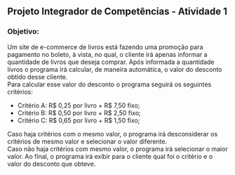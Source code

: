 ## **Projeto Integrador de Competências - Atividade 1**</br>

### **Objetivo:**</br>

Um site de e-commerce de livros está fazendo uma promoção para pagamento no boleto, à vista, no qual, o cliente irá apenas informar a quantidade de livros que deseja comprar. Após informada a quantidade livros o programa irá calcular, de maneira automática, o valor do desconto obtido desse cliente.</br>
Para calcular esse valor do desconto o programa seguirá os seguintes critérios:

- Critério A: R$ 0,25 por livro + R$ 7,50 fixo;
- Critério B: R$ 0,50 por livro + R$ 2,50 fixo;
- Critério C: R$ 0,65 por livro + R$ 1,50 fixo;

Caso haja critérios com o mesmo valor, o programa irá desconsiderar os critérios de mesmo valor e selecionar o valor diferente.
</br>
Caso não haja critérios com mesmo valor, o programa irá selecionar o maior valor. </b>
Ao final, o programa irá exibir para o cliente qual foi o critério e o valor do desconto que obteve.

